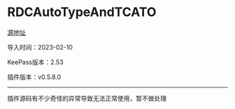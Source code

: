 # RDCAutoTypeAndTCATO
[源地址](https://rdc-keepass-plugin.appspot.com/)

导入时间：2023-02-10

KeePass版本：2.53

插件版本：v0.5.8.0

---

插件源码有不少奇怪的异常导致无法正常使用，暂不做处理
